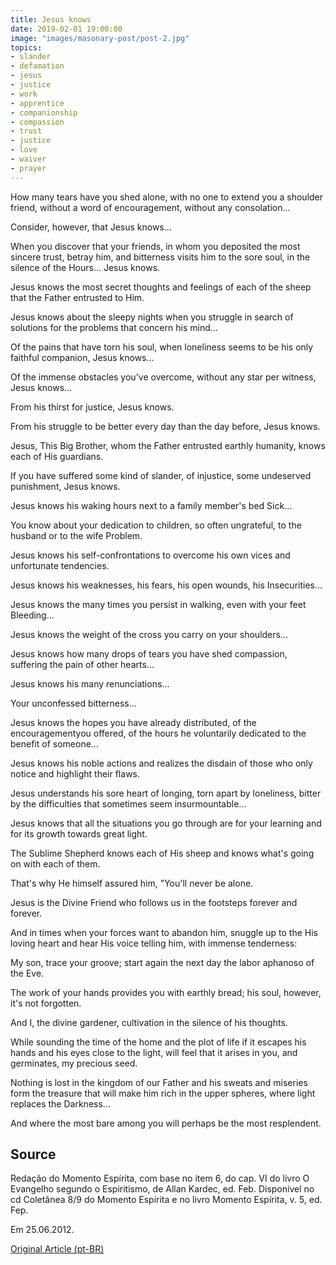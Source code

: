 ```yaml
---
title: Jesus knows
date: 2019-02-01 19:00:00
image: "images/masonary-post/post-2.jpg"
topics: 
- slander
- defamation
- jesus
- justice
- work
- apprentice
- companionship
- compassion
- trust
- justice
- love
- waiver
- prayer
---
```


How many tears have you shed alone, with no one to extend you a shoulder
friend, without a word of encouragement, without any consolation...

Consider, however, that Jesus knows...

When you discover that your friends, in whom you deposited the most sincere
trust, betray him, and bitterness visits him to the sore soul, in the silence of the
Hours... Jesus knows.

Jesus knows the most secret thoughts and feelings of each of the
sheep that the Father entrusted to Him.

Jesus knows about the sleepy nights when you struggle in search of solutions
for the problems that concern his mind...

Of the pains that have torn his soul, when loneliness seems to be his only
faithful companion, Jesus knows...

Of the immense obstacles you've overcome, without any star per witness,
Jesus knows...

From his thirst for justice, Jesus knows.

From his struggle to be better every day than the day before, Jesus knows.

Jesus, This Big Brother, whom the Father entrusted earthly humanity, knows
each of His guardians.

If you have suffered some kind of slander, of injustice, some undeserved punishment,
Jesus knows.

Jesus knows his waking hours next to a family member's bed
Sick...

You know about your dedication to children, so often ungrateful, to the husband or to the wife
Problem.

Jesus knows his self-confrontations to overcome his own vices and
unfortunate tendencies.

Jesus knows his weaknesses, his fears, his open wounds, his
Insecurities...

Jesus knows the many times you persist in walking, even with your feet
Bleeding...

Jesus knows the weight of the cross you carry on your shoulders...

Jesus knows how many drops of tears you have shed compassion, suffering the
pain of other hearts...

Jesus knows his many renunciations...

Your unconfessed bitterness...

Jesus knows the hopes you have already distributed, of the encouragementyou offered,
of the hours he voluntarily dedicated to the benefit of someone...

Jesus knows his noble actions and realizes the disdain of those who only notice and
highlight their flaws.

Jesus understands his sore heart of longing, torn apart by loneliness,
bitter by the difficulties that sometimes seem insurmountable...

Jesus knows that all the situations you go through are for your
learning and for its growth towards great light.

The Sublime Shepherd knows each of His sheep and knows what's going on with
each of them.

That's why He himself assured him, "You'll never be alone.

Jesus is the Divine Friend who follows us in the footsteps forever and forever.

And in times when your forces want to abandon him, snuggle up to the
His loving heart and hear His voice telling him, with immense tenderness:

My son, trace your groove; start again the next day the labor aphanoso of the
Eve.

The work of your hands provides you with earthly bread; his soul, however,
it's not forgotten.

And I, the divine gardener, cultivation in the silence of his thoughts.

While sounding the time of the home and the plot of life if it escapes his hands and his
eyes close to the light, will feel that it arises in you, and germinates, my
precious seed.

Nothing is lost in the kingdom of our Father and his sweats and miseries form the
treasure that will make him rich in the upper spheres, where light replaces the
Darkness...

And where the most bare among you will perhaps be the most resplendent.

## Source
Redação do Momento Espírita, com base no item 6, do cap. VI do livro O
Evangelho segundo o Espiritismo, de Allan Kardec, ed. Feb.
Disponível no cd Coletânea 8/9 do Momento Espírita e no livro Momento
Espírita, v. 5, ed. Fep.

Em 25.06.2012.

[Original Article (pt-BR)](http://momento.com.br/pt/ler_texto.php?id=992)
